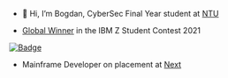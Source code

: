 - 👋 Hi, I’m Bogdan, CyberSec Final Year student at [NTU](https://www.ntu.ac.uk/)

- [Global Winner](https://www.hackerearth.com/challenges/hackathon/ibm-z-student-contest-powered-by-ibm-z-xplore/)  in the IBM Z Student Contest 2021

[![Badge](https://images.credly.com/size/340x340/images/1699a42d-f491-4127-89bb-b75232cce3e0/IBM_Z_Student_Contest_October_2021_-_Top_Finalist.png)](https://www.credly.com/badges/dd86af82-c15f-479f-bea1-6a15b77bbd50)

- Mainframe Developer on placement at [Next](https://www.nextplc.co.uk/)
<!---
MaluAni/MaluAni is a ✨ special ✨ repository because its `README.md` (this file) appears on your GitHub profile.
You can click the Preview link to take a look at your changes.
--->
